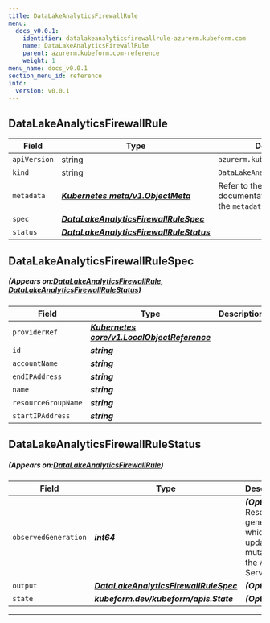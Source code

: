 ```yaml
---
title: DataLakeAnalyticsFirewallRule
menu:
  docs_v0.0.1:
    identifier: datalakeanalyticsfirewallrule-azurerm.kubeform.com
    name: DataLakeAnalyticsFirewallRule
    parent: azurerm.kubeform.com-reference
    weight: 1
menu_name: docs_v0.0.1
section_menu_id: reference
info:
  version: v0.0.1
---
```


## DataLakeAnalyticsFirewallRule
| Field | Type | Description |
| ------ | ----- | ----------- |
| `apiVersion` | string | `azurerm.kubeform.com/v1alpha1` |
|    `kind` | string | `DataLakeAnalyticsFirewallRule` |
| `metadata` | ***[Kubernetes meta/v1.ObjectMeta](https://kubernetes.io/docs/reference/generated/kubernetes-api/v1.13/#objectmeta-v1-meta)***|Refer to the Kubernetes API documentation for the fields of the `metadata` field.|
| `spec` | ***[DataLakeAnalyticsFirewallRuleSpec](#DataLakeAnalyticsFirewallRuleSpec)***||
| `status` | ***[DataLakeAnalyticsFirewallRuleStatus](#DataLakeAnalyticsFirewallRuleStatus)***||
## DataLakeAnalyticsFirewallRuleSpec
##### (Appears on:[DataLakeAnalyticsFirewallRule](#DataLakeAnalyticsFirewallRule), [DataLakeAnalyticsFirewallRuleStatus](#DataLakeAnalyticsFirewallRuleStatus))
| Field | Type | Description |
| ------ | ----- | ----------- |
| `providerRef` | ***[Kubernetes core/v1.LocalObjectReference](https://kubernetes.io/docs/reference/generated/kubernetes-api/v1.13/#localobjectreference-v1-core)***||
| `id` | ***string***||
| `accountName` | ***string***||
| `endIPAddress` | ***string***||
| `name` | ***string***||
| `resourceGroupName` | ***string***||
| `startIPAddress` | ***string***||
## DataLakeAnalyticsFirewallRuleStatus
##### (Appears on:[DataLakeAnalyticsFirewallRule](#DataLakeAnalyticsFirewallRule))
| Field | Type | Description |
| ------ | ----- | ----------- |
| `observedGeneration` | ***int64***| ***(Optional)*** Resource generation, which is updated on mutation by the API Server.|
| `output` | ***[DataLakeAnalyticsFirewallRuleSpec](#DataLakeAnalyticsFirewallRuleSpec)***| ***(Optional)*** |
| `state` | ***kubeform.dev/kubeform/apis.State***| ***(Optional)*** |
---
